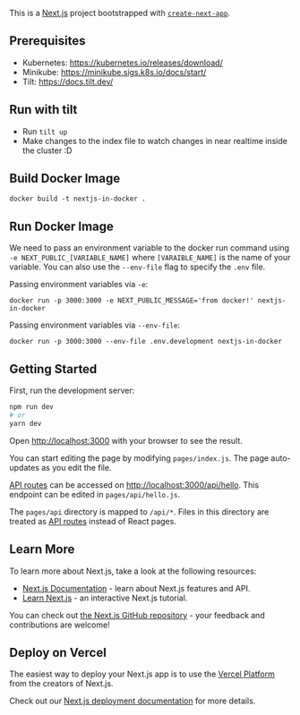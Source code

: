 This is a [Next.js](https://nextjs.org/) project bootstrapped with [`create-next-app`](https://github.com/vercel/next.js/tree/canary/packages/create-next-app).

## Prerequisites

- Kubernetes: https://kubernetes.io/releases/download/
- Minikube: https://minikube.sigs.k8s.io/docs/start/
- Tilt: https://docs.tilt.dev/

## Run with tilt

- Run `tilt up`
- Make changes to the index file to watch changes in near realtime inside the cluster :D

## Build Docker Image

```
docker build -t nextjs-in-docker .
```

## Run Docker Image

We need to pass an environment variable to the docker run command using `-e NEXT_PUBLIC_[VARIABLE_NAME]` where `[VARAIBLE_NAME]` is the name of your variable. You can also use the `--env-file` flag to specify the `.env` file.

Passing environment variables via `-e`:

```
docker run -p 3000:3000 -e NEXT_PUBLIC_MESSAGE='from docker!' nextjs-in-docker
```

Passing environment variables via `--env-file`:

```
docker run -p 3000:3000 --env-file .env.development nextjs-in-docker
```

## Getting Started

First, run the development server:

```bash
npm run dev
# or
yarn dev
```

Open [http://localhost:3000](http://localhost:3000) with your browser to see the result.

You can start editing the page by modifying `pages/index.js`. The page auto-updates as you edit the file.

[API routes](https://nextjs.org/docs/api-routes/introduction) can be accessed on [http://localhost:3000/api/hello](http://localhost:3000/api/hello). This endpoint can be edited in `pages/api/hello.js`.

The `pages/api` directory is mapped to `/api/*`. Files in this directory are treated as [API routes](https://nextjs.org/docs/api-routes/introduction) instead of React pages.

## Learn More

To learn more about Next.js, take a look at the following resources:

- [Next.js Documentation](https://nextjs.org/docs) - learn about Next.js features and API.
- [Learn Next.js](https://nextjs.org/learn) - an interactive Next.js tutorial.

You can check out [the Next.js GitHub repository](https://github.com/vercel/next.js/) - your feedback and contributions are welcome!

## Deploy on Vercel

The easiest way to deploy your Next.js app is to use the [Vercel Platform](https://vercel.com/new?utm_medium=default-template&filter=next.js&utm_source=create-next-app&utm_campaign=create-next-app-readme) from the creators of Next.js.

Check out our [Next.js deployment documentation](https://nextjs.org/docs/deployment) for more details.
